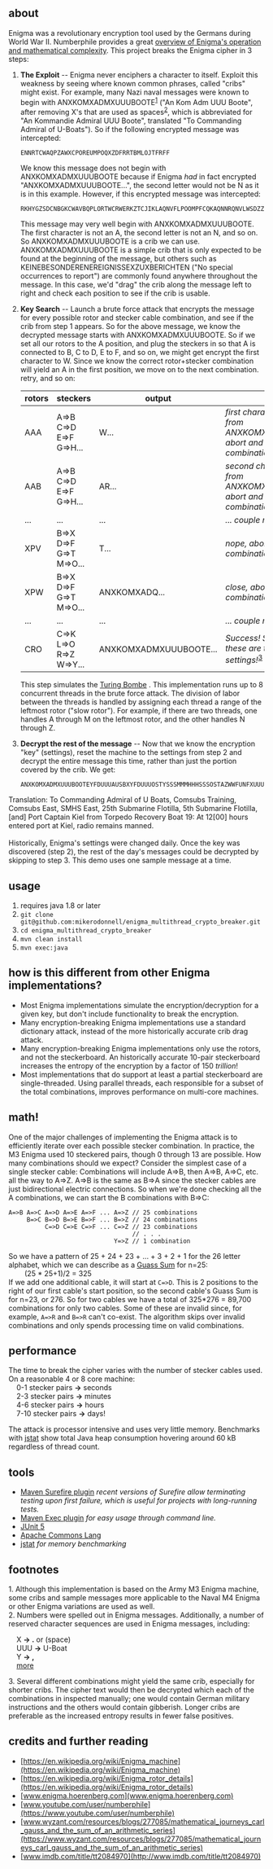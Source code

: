 ## about
Enigma was a revolutionary encryption tool used by the Germans during World War II. Numberphile provides a great [overview of Enigma's operation and mathematical complexity](https://www.youtube.com/watch?v=G2_Q9FoD-oQ). This project breaks the Enigma cipher in 3 steps:

1. **The Exploit** -- Enigma never enciphers a character to itself. Exploit this weakness by seeing where known common phrases, called "cribs" might exist. For example, many Nazi naval messages were known to begin with ANXKOMXADMXUUUBOOTE<sup>[1](#footnote1)</sup> ("An Kom Adm UUU Boote", after removing X's that are used as spaces<sup>[2](#footnote2)</sup>, which is abbreviated for "An Kommandie Admiral UUU Boote", translated "To Commanding Admiral of U-Boats"). So if the following encrypted message was intercepted:
    ```
    ENNRTCWAQPZAWXCPOREUMPOQXZDFRRTBMLOJTFRFF
    ```
    We know this message does not begin with ANXKOMXADMXUUUBOOTE because if Enigma _had_ in fact encrypted "ANXKOMXADMXUUUBOOTE...", the second letter would not be N as it is in this example. However, if this encrypted message was intercepted:
    ```
    RKHYGZSDCNBGKCWAVBQPLORTWCRWERKZTCJIKLAQNVFLPOOMPFCQKAQNNRQNVLWSDZZDHPXYUERIELWRVQICESCTKTJBGCBDYMPTGCRUMWYKVWHILUXPEIEVTVBCTMBRNVCCQZGWDNHMMHXQUAKIYPGYTJPRJTARPYHUWXEUIFQIUHY
    ```
    This message may very well begin with ANXKOMXADMXUUUBOOTE. The first character is not an A, the second letter is not an N, and so on. So ANXKOMXADMXUUUBOOTE is a crib we can use. 
ANXKOMXADMXUUUBOOTE is a simple crib that is only expected to be found at the beginning of the message, but others such as KEINEBESONDERENEREIGNISSEXZUXBERICHTEN ("No special occurrences to report") are commonly found anywhere throughout the message. In this case, we'd "drag" the crib along the message left to right and check each position to see if the crib is usable.

1. **Key Search** -- Launch a brute force attack that encrypts the message for every possible rotor and stecker cable combination, and see if the crib from step 1 appears. So for the above message, we know the decrypted message starts with ANXKOMXADMXUUUBOOTE. So if we set all our rotors to the A position, and plug the steckers in so that A is connected to B, C to D, E to F, and so on, we might get encrypt the first character to W. Since we know the correct rotor+stecker combination will yield an A in the first position, we move on to the next combination. retry, and so on:

    | **rotors** | **steckers** | **output** |  |
    |---|---|---|---|
    | AAA | A=>B C=>D E=>F G=>H... | W... | _first character is not the A from ANXKOMXADMXUUUBOOTE, abort and try another combination_ |
    | AAB | A=>B C=>D E=>F G=>H... | AR... | _second character is not the N from ANXKOMXADMXUUUBOOTE, abort and try another combination_ |
    | ... | ... | ... | _... couple million tries later ..._ |
    | XPV | B=>X D=>F G=>T M=>O... | T... | _nope, abort and try another combination_ |
    | XPW | B=>X D=>F G=>T M=>O... |  ANXKOMXADQ... | _close, abort and try another combination_ |
    | ... | ... | ... | _... couple million tries later ..._ |
    | CRO | C=>K L=>O R=>Z W=>Y... |  ANXKOMXADMXUUUBOOTE... | _Success! So we know that these are the correct settings!_<sup>[3](#footnote3)</sup> |

    This step simulates the [Turing Bombe](https://en.wikipedia.org/wiki/Bombe) . This implementation runs up to 8 concurrent threads in the brute force attack. The division of labor between the threads is handled by assigning each thread a range of the leftmost rotor ("slow rotor"). For example, if there are two threads, one handles A through M on the leftmost rotor, and the other handles N through Z.

1. **Decrypt the rest of the message** -- Now that we know the encryption "key" (settings), reset the machine to the settings from step 2 and decrypt the entire message this time, rather than just the portion covered by the crib. We get:<br>
    ```
   ANXKOMXADMXUUUBOOTEYFDUUUAUSBXYFDUUUOSTYSSSMMMHHHSSSOSTAZWWFUNFXUUUFLOTTXYFUNFXUUUFLOTTXYHAKAXKIELVONVONTORPXFANGBOOTEINSNEUNXXEINSZWOUHRJKIELWEINGELAUFENYFFFTTTBLEIBTBESETZTR
    ```
Translation: To Commanding Admiral of U Boats, Comsubs Training, Comsubs East, SMHS East, 25th Submarine Flotilla, 5th Submarine Flotilla, [and] Port Captain Kiel from Torpedo Recovery Boat 19: At 12[00] hours entered port at Kiel, radio remains manned.
<br>
<br>
Historically, Enigma's settings were changed daily. Once the key was discovered (step 2), the rest of the day's messages could be decrypted by skipping to step 3. This demo uses one sample message at a time.

## usage
1. requires java 1.8 or later
1. `git clone git@github.com:mikerodonnell/enigma_multithread_crypto_breaker.git`
1. `cd enigma_multithread_crypto_breaker`
1. `mvn clean install`
1. `mvn exec:java`

## how is this different from other Enigma implementations?
* Most Enigma implementations simulate the encryption/decryption for a given key, but don't include functionality to break the encryption.
* Many encryption-breaking Enigma implementations use a standard dictionary attack, instead of the more historically accurate crib drag attack.
* Many encryption-breaking Enigma implementations only use the rotors, and not the steckerboard. An historically accurate 10-pair steckerboard increases the entropy of the encryption by a factor of 150 _trillion_!
* Most implementations that do support at least a partial steckerboard are single-threaded. Using parallel threads, each responsible for a subset of the total combinations, improves performance on multi-core machines.

## math!
One of the major challenges of implementing the Enigma attack is to efficiently iterate over each possible stecker combination. In practice, the M3 Enigma used 10 steckered pairs, though 0 through 13 are possible. How many combinations should we expect? Consider the simplest case of a single stecker cable:
Combinations will include A=>B, then A=>B, A=>C, etc. all the way to A=>Z. A=>B is the same as B=>A since the stecker cables are just bidirectional electric connections. So when we're done checking all the A combinations, we can start the B combinations with B=>C:
```
A=>B A=>C A=>D A=>E A=>F ... A=>Z // 25 combinations
     B=>C B=>D B=>E B=>F ... B=>Z // 24 combinations
          C=>D C=>E C=>F ... C=>Z // 23 combinations
                                  // . . .
                             Y=>Z // 1 combination
```

So we have a pattern of 25 + 24 + 23 + ... + 3 + 2 + 1 for the 26 letter alphabet, which we can describe as a [Guass Sum](https://www.wyzant.com/resources/blogs/277085/mathematical_journeys_carl_gauss_and_the_sum_of_an_arithmetic_series) for n=25:<br>
&nbsp;&nbsp;&nbsp;&nbsp;&nbsp;&nbsp;&nbsp;&nbsp;(25 * 25+1)/2 = 325<br>
If we add one additional cable, it will start at `C=>D`. This is 2 positions to the right of our first cable's start position, so the second cable's Guass Sum is for n=23, or 276. So for two cables we have a total of 325*276 = 89,700 combinations for only two cables. Some of these are invalid since, for example, `A=>R` and `B=>R` can't co-exist. The algorithm skips over invalid combinations and only spends processing time on valid combinations.

## performance
The time to break the cipher varies with the number of stecker cables used. On a reasonable 4 or 8 core machine:<br>
&nbsp;&nbsp;&nbsp;&nbsp;0-1 stecker pairs **&rarr;** seconds<br>
&nbsp;&nbsp;&nbsp;&nbsp;2-3 stecker pairs **&rarr;** minutes<br>
&nbsp;&nbsp;&nbsp;&nbsp;4-6 stecker pairs **&rarr;** hours<br>
&nbsp;&nbsp;&nbsp;&nbsp;7-10 stecker pairs **&rarr;** days!<br>

The attack is processor intensive and uses very little memory. Benchmarks with [jstat](https://docs.oracle.com/javase/8/docs/technotes/tools/unix/jstat.html) show total Java heap consumption hovering around 60 kB regardless of thread count.

## tools
* [Maven Surefire plugin](https://maven.apache.org/surefire/maven-surefire-plugin) _recent versions of Surefire allow terminating testing upon first failure, which is useful for projects with long-running tests._
* [Maven Exec plugin](http://www.mojohaus.org/exec-maven-plugin) _for easy usage through command line._
* [JUnit 5](http://junit.org)
* [Apache Commons Lang](https://commons.apache.org/proper/commons-lang)
* [jstat](https://docs.oracle.com/javase/8/docs/technotes/tools/unix/jstat.html) _for memory benchmarking_

## footnotes
<a name="footnote1">1</a>. Although this implementation is based on the Army M3 Enigma machine, some cribs and sample messages more applicable to the Naval M4 Enigma or other Enigma variations are used as well.<br>
<a name="footnote2">2</a>. Numbers were spelled out in Enigma messages. Additionally, a number of reserved character sequences are used in Enigma messages, including:

&nbsp;&nbsp;&nbsp;&nbsp;X **&rarr; .** or (space)<br>
&nbsp;&nbsp;&nbsp;&nbsp;UUU **&rarr;** U-Boat<br>
&nbsp;&nbsp;&nbsp;&nbsp;Y **&rarr; ,**<br>
&nbsp;&nbsp;&nbsp;&nbsp;[more](http://www.codesandciphers.org.uk/documents/egenproc/egenproc.pdf)

<a name="footnote3">3</a>. Several different combinations might yield the same crib, especially for shorter cribs. The cipher text would then be decrypted which each of the combinations in inspected manually; one would contain German military instructions and the others would contain gibberish. Longer cribs are preferable as the increased entropy results in fewer false positives.

## credits and further reading
* [https://en.wikipedia.org/wiki/Enigma_machine](https://en.wikipedia.org/wiki/Enigma_machine)
* [https://en.wikipedia.org/wiki/Enigma_rotor_details](https://en.wikipedia.org/wiki/Enigma_rotor_details)
* [www.enigma.hoerenberg.com](www.enigma.hoerenberg.com)
* [www.youtube.com/user/numberphile](https://www.youtube.com/user/numberphile)
* [www.wyzant.com/resources/blogs/277085/mathematical_journeys_carl_gauss_and_the_sum_of_an_arithmetic_series](https://www.wyzant.com/resources/blogs/277085/mathematical_journeys_carl_gauss_and_the_sum_of_an_arithmetic_series)
* [www.imdb.com/title/tt2084970](http://www.imdb.com/title/tt2084970)
